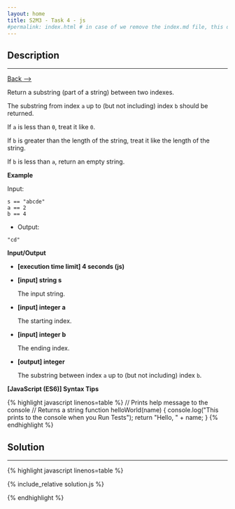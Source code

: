 ```yaml
---
layout: home
title: S2M3 - Task 4 - js
#permalink: index.html # in case of we remove the index.md file, this doc will be the index page
---
```


<div class="row">
<div class="columnStmt" markdown="1">

##  Description
------

[Back --> ](../README.md)

Return a substring (part of a string) between two indexes.

The substring from index `a` up to (but not including) index `b` should be returned.

If `a` is less than `0`, treat it like `0`.

If `b` is greater than the length of the string, treat it like the length of the string.

If `b` is less than `a`, return an empty string.

**Example**

Input:

```
s == "abcde"
a == 2
b == 4
```

-   Output:

```
"cd"
```

**Input/Output**

* **[execution time limit] 4 seconds (js)**

* **[input] string s**

    The input string.    

* **[input] integer a**

    The starting index. 

* **[input] integer b**

    The ending index.   

* **[output] integer**

    The substring between index `a` up to (but not including) index `b`.   

**[JavaScript (ES6)] Syntax Tips**

{% highlight javascript linenos=table %}
// Prints help message to the console
// Returns a string
function helloWorld(name) {
    console.log("This prints to the console when you Run Tests");
    return "Hello, " + name;
}
{% endhighlight %}

</div>
<div class="columnSol" markdown="1">

## Solution
------

{% highlight javascript linenos=table %}

{% include_relative solution.js %}

{% endhighlight %}

</div>
</div>
